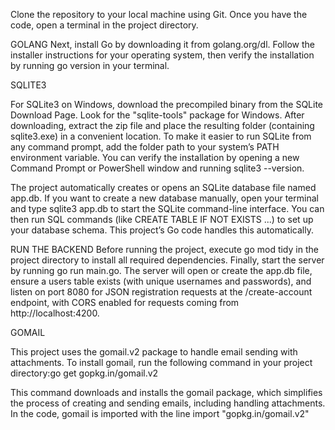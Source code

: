 Clone the repository to your local machine using Git. Once you have the code, open a terminal in the project directory.

GOLANG
Next, install Go by downloading it from golang.org/dl. Follow the installer instructions for your operating system, then verify the installation by running go version in your terminal.

SQLITE3

For SQLite3 on Windows, download the precompiled binary from the SQLite Download Page. Look for the "sqlite-tools" package for Windows. After downloading, extract the zip file and place the resulting folder (containing sqlite3.exe) in a convenient location. To make it easier to run SQLite from any command prompt, add the folder path to your system’s PATH environment variable. You can verify the installation by opening a new Command Prompt or PowerShell window and running sqlite3 --version.

The project automatically creates or opens an SQLite database file named app.db. If you want to create a new database manually, open your terminal and type sqlite3 app.db to start the SQLite command-line interface. You can then run SQL commands (like CREATE TABLE IF NOT EXISTS ...) to set up your database schema. This project’s Go code handles this automatically.

RUN THE BACKEND
Before running the project, execute go mod tidy in the project directory to install all required dependencies. Finally, start the server by running go run main.go. The server will open or create the app.db file, ensure a users table exists (with unique usernames and passwords), and listen on port 8080 for JSON registration requests at the /create-account endpoint, with CORS enabled for requests coming from http://localhost:4200.


GOMAIL

This project uses the gomail.v2 package to handle email sending with attachments. To install gomail, run the following command in your project directory:go get gopkg.in/gomail.v2

This command downloads and installs the gomail package, which simplifies the process of creating and sending emails, including handling attachments. In the code, gomail is imported with the line import "gopkg.in/gomail.v2"